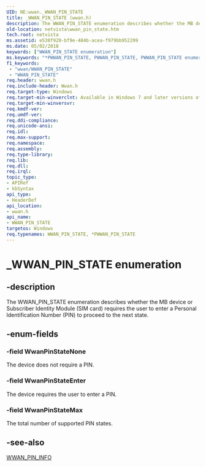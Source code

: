 ```yaml
---
UID: NE:wwan._WWAN_PIN_STATE
title: _WWAN_PIN_STATE (wwan.h)
description: The WWAN_PIN_STATE enumeration describes whether the MB device or Subscriber Identity Module (SIM card) requires the user to enter a Personal Identification Number (PIN) to proceed to the next state.
old-location: netvista\wwan_pin_state.htm
tech.root: netvista
ms.assetid: e538f920-bf9e-484b-acea-f979bb952299
ms.date: 05/02/2018
keywords: ["WWAN_PIN_STATE enumeration"]
ms.keywords: "*PWWAN_PIN_STATE, PWWAN_PIN_STATE, PWWAN_PIN_STATE enumeration pointer [Network Drivers Starting with Windows Vista], WWAN_PIN_STATE, WWAN_PIN_STATE enumeration [Network Drivers Starting with Windows Vista], WwanPinStateEnter, WwanPinStateMax, WwanPinStateNone, WwanRef_6adb4dc1-c989-45b5-a27c-b553c9a5fdd0.xml, _WWAN_PIN_STATE, netvista.wwan_pin_state, wwan/PWWAN_PIN_STATE, wwan/WWAN_PIN_STATE, wwan/WwanPinStateEnter, wwan/WwanPinStateMax, wwan/WwanPinStateNone"
f1_keywords:
 - "wwan/WWAN_PIN_STATE"
 - "WWAN_PIN_STATE"
req.header: wwan.h
req.include-header: Wwan.h
req.target-type: Windows
req.target-min-winverclnt: Available in Windows 7 and later versions of Windows.
req.target-min-winversvr: 
req.kmdf-ver: 
req.umdf-ver: 
req.ddi-compliance: 
req.unicode-ansi: 
req.idl: 
req.max-support: 
req.namespace: 
req.assembly: 
req.type-library: 
req.lib: 
req.dll: 
req.irql: 
topic_type:
- APIRef
- kbSyntax
api_type:
- HeaderDef
api_location:
- wwan.h
api_name:
- WWAN_PIN_STATE
targetos: Windows
req.typenames: WWAN_PIN_STATE, *PWWAN_PIN_STATE
---
```


# _WWAN_PIN_STATE enumeration


## -description


The WWAN_PIN_STATE enumeration describes whether the MB device or Subscriber Identity Module (SIM
  card) requires the user to enter a Personal Identification Number (PIN) to proceed to the next
  state.


## -enum-fields




### -field WwanPinStateNone

The device does not require a PIN.


### -field WwanPinStateEnter

The device requires the user to enter a PIN.


### -field WwanPinStateMax

The total number of supported PIN states.


## -see-also




<a href="https://docs.microsoft.com/windows-hardware/drivers/ddi/wwan/ns-wwan-_wwan_pin_info">WWAN_PIN_INFO</a>
 

 

